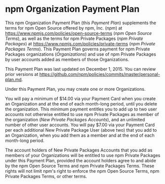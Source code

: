 # npm Organization Payment Plan

This npm Organization Payment Plan (this _Payment Plan_) supplements
the terms for npm Open Source offered by npm, Inc. (_npm_) at
<https://www.npmjs.com/policies/open-source-terms> (_npm Open Source
Terms_), as well as the terms for npm Private Packages (_npm Private
Packages_) at <https://www.npmjs.com/policies/private-terms> (_npm
Private Packages Terms_). This Payment Plan governs payment for npm
Private Packages organizations (_Organizations_) and use of npm Private
Packages by user accounts added as members of those Organizations.

This Payment Plan was last updated on
December 1, 2015.
You can review prior versions at
<https://github.com/npm/policies/commits/master/personal-plan.md>.

Under this Payment Plan, you may create one or more Organizations.

You will pay a minimum of $14.00 via your Payment Card when you create
an Organization and at the end of each month-long period, until you
delete the organization. This minimum payment entitles you to add up to
two user accounts not otherwise entitled to use npm Private Packages as
member of the organization (_New Private Packages Accounts_), and an
unlimited number of other user accounts. You will pay $7.00 via your
Payment Card per each additional New Private Package User (above two)
that you add to an Organization, when you add them as a member and at
the end of each month-long period.

The account holders of New Private Packages Accounts that you add as
members of your Organizations will be entitled to use npm Private
Packages under this Payment Plan, provided the account holders agree to
and abide by the npm Open Source Terms and npm Private Packages Terms.
These rights will not limit npm's right to enforce the npm Open Source
Terms, npm Private Packages Terms, or other terms.
